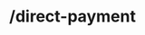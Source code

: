 ---
title: /direct-payment
position_number: 2
type: post
description: Payment API endpoint to complete the session previously generated on Kibramoa.

content_markdown: |-
  #### Direct API payment endpoint

  {: .info }
  https://api.{env}.kibramoa.net/direct-payment

  Last endpoint for complete the payment session and connect with the payment processors.

  You must previously initiate a session and retreive a correct paymentOptionId to this endpoint to get a proper response

  Request parameters:

  | Field   | Type   | Description                        |
  | ------- | ------ | ---------------------------------- |
  | *sessionId | string | UUID of the session generated previously. |
  | *paymentOptionId | string | Payment option string. |
  | bankId | string | Bank id chosen by the end user. |
  | extraData | array | Set of extra parameters taken from end-user input. |
 
  {: .info }
  The responses from this endpoint differ depending on the payment option chosen on the /payment-options call, please reveiw the statusCode response parameter on the table below.

  Response have the following schema:

  | Field   | Type   | Description                        |
  | ------- | ------ | ---------------------------------- |
  | *statusCode | string | Code indicating the action.<br /> Values: <br />000 -> 'success': payment completed with success. <br /> 300 -> 'redirect': redirect end user. <br /> 081 -> 'qrcode': display or render QR code. <br /> 082 -> 'request': build a HTTP request with provided details. <br /> 083 ->'receipt': print a recepit to end user with the provided details. <br /> 084 -> 'info': display instructions about the payment before redirect. <br />  999 -> 'error': payment failed. | 
  | resultType | string | Action to execute after the payment, could be redirect to new page, build a request, etc. | 
  | result | object | Details result with next step to take in order to complete the payment process. | 

  {: .info }
  **Note**: The `Content-Type` header should be set to `application/json` along with the merchant API key

right_code_blocks:
  - code_block: |1-
      {
          "sessionId": "3b21a1e2-e8c2-4e86-8de8-8441ea5c7dba",
          "paymentOptionId": "4fb6f4dfab76be51616d18e1f679409cc1d0711dc597c86033235ab72a85d384492e19f8f90e8bff04638c3579290bd336986ca9ff432de17fbb20ee659fe797eb35395b8d9f67f0fb21ec0069bee85083eb22057f6a40152b9d7507f0b895851ebbbbbca679092323",
          "bankId": null,
          "extraData": {
            "cardnum": "520000*0007",
            "expiryyear": "2023",
            "expirymonth": "01",
            "cardcvv": "111",
            "cardholder": "cardholder name"
          }
      }
    title: Request
    language: json
  - code_block: |2-
      {
        "statusCode": "000",
        "resultType": "success",
        "result": {
            "transactionId": "15be2828-c286-48f0-ae73-7a9f151dc0f2"
          }
      }
    title: Success
    language: json
  - code_block: |3-    
       {
         "statusCode": "300",
         "resultType": "redirect",
         "result": {
             "redirectUrl": "https://sandbox.kibramoa.net/paycc.aspx?authcode=276c69d5-1a75-41c6-a6d6-398e4a52e72e&token=QfZSjdyG8HT%2b464XqRkil42Jr0zCGY%2bZ",
             "transactionId": "f5773e8a-697e-4b25-a01d-bd3701091a8f"
          }
        }
    title: Redirect
    language: json
  - code_block: |4-    
         {
            "statusCode": "081",
            "resultType": "qrcode",
            "result": {
                "qrCodeString": "00020126600014BR.GOV.BCB.PIX011434882109000111022022120528C2DB42465B9D5204000053039865406130.005802BR5909Transfero6012RioDeJaneiro6224052022120528C2DB42465B9D6304108C",
                "base64QRCode": "iVBORw0KGgoAAAANSUhEUgAAAVkAAAFZCAYAAAAy8lzbAAAAAXNSR0IArs4c...VVXXdC+J/.YII=",
                "transactionId": "08174da1-9b12-431f-a1b2-0b676b9b80ea"
            }
         }
    title: QRCode
    language: json
  - code_block: |5-    
          {
            "statusCode": "082",
            "resultType": "request",
            "result": {
              "targetUrl": "https://sandbox.paymentgt.com/fundtransfer",
              "method": "POST",
              "contentType": "application/json",
              "externalId": "my-00002",
              "status": "PROCESSING",
              "bodyPayload": {
                "bankcode": "RHB",
                "merchant": "Surepay88",
                "amount": "130.00",
                "refid": "my-00002",
                "token": "a883c0f2c78cf5c0815ed97c1c06a5a5",
                "customer": "Merch_User_123",
                "currency": "MYR",
                "language": "en",
                "clientip": "84.232.140.77",
                "post_url": "https://api.dev.kibramoa.net/notifications/surepay-apm/987441d2-c3b1-41e5-941a-000867bbd4a6",
                "failed_return_url": "https://merchant.io/where-to-go",
                "return_url": "https://merchant.io/where-to-go"
              },
              "queryParams": null,
              "transactionId": "33aa5301-4056-41bb-99db-33b56121de37"
            }
          }
    title: Request
    language: json 
  - code_block: |6-
          {
            "statusCode": "083",
            "resultType": "receipt",
            "result": {
                "sessionId": "bdfa8140-e0a3-49e0-8b3a-7717be3a1a76",
                "transactionId": "85fb951a-e8b9-4451-9007-2e8c1d582061",
                "bankName": "Any Emirate Bank",
                "paymentDetails": [
                    {
                        "label": "Rate",
                        "value": 3.72387
                    },
                    {
                        "label": "Amount",
                        "value": 3161.3
                    },
                    {
                        "label": "Currency",
                        "value": "AED"
                    },
                    {
                        "label": "Account info",
                        "value": "asdd12121212121"
                    },
                    {
                        "label": "Payment info",
                        "value": "Recipient_Name"
                    }
                ]
            }
           }
    title: Receipt
    language: json
  - code_block: |7-    
           {
            "statusCode": "084",
            "resultType": "info",
            "result": {
              "transactionId": "f5659201-a219-4be3-b14f-f2513280f236",
              "bankName": "Banco do Brasil",
              "paymentDetails": [],
              "paymentLocations": [
                {
                  "name": "Banco do Brasil",
                  "instructions": [
                    "Após clicar no link para o seu Internet Banking, seguir as instruções abaixo",
                    "Selecione a opção \"Débito em Conta\" e informe sua agência e conta corrente",
                    "Verifique se seu nome aparece corretamente e digite sua senha eletrônica",
                    "Digite sua senha de 6 dígitos e clique no botão continuar",
                    "Clique no botão \"Concordo\" e confirme sua compra"
                  ]
                }
              ],
              "redirectUrl": "https://sandbox-gateway.safetypay.com/banksgateway/9165/251168"
            }
           }
    title: Info
    language: json
  - code_block: |8-    
            {
              "statusCode": "999",
              "resultType": "error",
              "result": {
                  "errors": [
                      {
                          "code": "2005 - 2005205",
                          "message": "Non 3DS card is not allowed"
                      }
                  ],
                  "transactionId": "6bbffe09-429f-4929-8a9b-934792099164"
              }
            }
    title: Declined
    language: json 
  - code_block: |8-    
             {
              "statusCode": 400,
              "message": [
                  "This session was completed."
              ]
             }
    title: Error
    language: json 
---